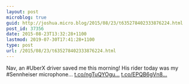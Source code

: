 ```yaml
---
layout: post
microblog: true
guid: http://joshua.micro.blog/2015/08/23/t635278402333876224.html
post_id: 37356
date: 2015-08-23T13:32:28+1100
lastmod: 2019-07-30T17:41:28+1100
type: post
url: /2015/08/23/t635278402333876224.html
---
```

Nav, an #UberX driver saved me this morning! His rider today was my #Sennheiser microphone… [t.co/ngTuQYOgu...](http://t.co/ngTuQYOguR) [t.co/EPQB6gVn8...](http://t.co/EPQB6gVn8U)
